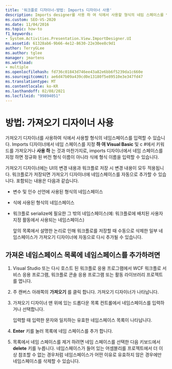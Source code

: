 ```yaml
---
title: '워크플로 디자이너-방법: Imports 디자이너 사용'
description: Imports designer를 사용 하 여 식에서 사용할 형식의 네임 스페이스를 입력 하는 방법에 대해 알아봅니다.
ms.custom: SEO-VS-2020
ms.date: 11/04/2016
ms.topic: how-to
f1_keywords:
- System.Activities.Presentation.View.ImportDesigner.UI
ms.assetid: 61328ab6-9b66-4e12-8630-22e30ee8c9d1
author: TerryGLee
ms.author: tglee
manager: jmartens
ms.workload:
- multiple
ms.openlocfilehash: fd736c01843d746ee43a82e6bb6f5239da1c660e
ms.sourcegitcommit: ae6d47b09a439cd0e13180f5e89510e3e347fd47
ms.translationtype: MT
ms.contentlocale: ko-KR
ms.lasthandoff: 02/08/2021
ms.locfileid: "99894051"
---
```

# <a name="how-to-use-the-imports-designer"></a>방법: 가져오기 디자이너 사용

가져오기 디자이너를 사용하여 식에서 사용할 형식의 네임스페이스를 입력할 수 있습니다. Imports 디자이너에서 네임 스페이스를 지정 **하 여 Visual Basic** 및 c #에서 키워드를 가져오거나 **사용 하** 는 것과 마찬가지로, imports 디자이너에서 네임 스페이스를 지정 하면 정규화 된 버전 형식 이름이 아니라 식에 형식 이름을 입력할 수 있습니다.

가져오기 디자이너에는 UI의 변경 내용과 워크플로 저장 시 변경 내용이 모두 적용됩니다. 워크플로가 저장되면 가져오기 디자이너에 네임스페이스를 자동으로 추가할 수 있습니다. 포함되는 내용은 다음과 같습니다.

- 변수 및 인수 선언에 사용된 형식의 네임스페이스

- 식에 사용된 형식의 네임스페이스

- 워크플로 serialize에 필요한 그 밖의 네임스페이스(예: 워크플로에 배치된 사용자 지정 활동에서 사용되는 네임스페이스)

  앞의 목록에서 설명한 논리로 인해 워크플로를 저장할 때 수동으로 삭제한 일부 네임스페이스가 가져오기 디자이너에 자동으로 다시 추가될 수 있습니다.

## <a name="to-add-a-namespace-to-the-list-of-imported-namespaces"></a>가져온 네임스페이스 목록에 네임스페이스를 추가하려면

1. Visual Studio 또는 다시 호스트 된 워크플로 응용 프로그램에서 WCF 워크플로 서비스 응용 프로그램, 워크플로 콘솔 응용 프로그램 또는 활동 라이브러리 프로젝트를 엽니다.

2. 주 캔버스 아래쪽의 **가져오기** 를 클릭 합니다. 가져오기 디자이너가 나타납니다.

3. 가져오기 디자이너 맨 위에 있는 드롭다운 목록 컨트롤에서 네임스페이스를 입력하거나 선택합니다.

     입력할 때 입력한 문자와 일치하는 유효한 네임스페이스 목록이 나타납니다.

4. **Enter** 키를 눌러 목록에 네임 스페이스를 추가 합니다.

5. 목록에서 네임 스페이스를 제거 하려면 네임 스페이스를 선택한 다음 키보드에서 **delete** 키를 누릅니다. 네임스페이스가 들어 있는 어셈블리를 프로젝트에서 더 이상 참조할 수 없는 경우처럼 네임스페이스가 어떤 이유로 유효하지 않은 경우에만 네임스페이스를 삭제할 수 있습니다.
